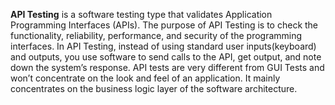**API Testing** is a software testing type that validates Application Programming Interfaces (APIs). The purpose of API Testing is to check the functionality, reliability, performance, and security of the programming interfaces. In API Testing, instead of using standard user inputs(keyboard) and outputs, you use software to send calls to the API, get output, and note down the system’s response. API tests are very different from GUI Tests and won’t concentrate on the look and feel of an application. It mainly concentrates on the business logic layer of the software architecture.
